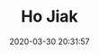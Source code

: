 ---
date: "2020-03-30 20:31:57"
title: "Ho Jiak"
address: "Chinatown 92 Hay Street, Haymarket, NSW 2000"
city: "Sydney"
voucher_link: "https://www.hojiak.com.au/gift-vouchers/"
delivery_link: ""
image: "https://www.hojiak.com.au/wp-content/uploads/2018/07/hojiakhaymarket_dec17_extras_022.jpg"
---